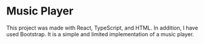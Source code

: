 # Music Player
This project was made with React, TypeScript, and HTML.
In addition, I have used Bootstrap.
It is a simple and limited implementation of a music player.
